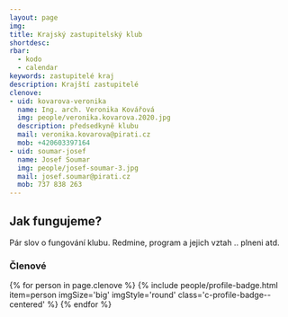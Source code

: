 ```yaml
---
layout: page
img:
title: Krajský zastupitelský klub
shortdesc:
rbar:
  - kodo
  - calendar
keywords: zastupitelé kraj
description: Krajští zastupitelé
clenove:
- uid: kovarova-veronika
  name: Ing. arch. Veronika Kovářová
  img: people/veronika.kovarova.2020.jpg
  description: předsedkyně klubu
  mail: veronika.kovarova@pirati.cz
  mob: +420603397164
- uid: soumar-josef
  name: Josef Soumar
  img: people/josef-soumar-3.jpg
  mail: josef.soumar@pirati.cz
  mob: 737 838 263
---
```


## Jak fungujeme?

Pár slov o fungování klubu. Redmine, program a jejich vztah .. plneni atd.

### Členové

<div>
{% for person in page.clenove %}
  {% include people/profile-badge.html
    item=person imgSize='big' imgStyle='round'
    class='c-profile-badge--centered' %}
{% endfor %}
</div>
